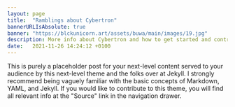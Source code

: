 ```yaml
---
layout: page
title:  "Ramblings about Cybertron"
bannerURLIsAbsolute: true
banner: "https://blckunicorn.art/assets/buwa/main/images/19.jpg"
description: More info about Cybertron and how to get started and contribute!
date:   2021-11-26 14:24:12 +0100
---
```


This is purely a placeholder post for your next-level content served to your audience by this next-level theme and the folks over at Jekyll. I strongly recommend being vaguely familiar with the basic concepts of Markdown, YAML, and Jekyll. If you would like to contribute to this theme, you will find all relevant info at the "Source" link in the navigation drawer.
